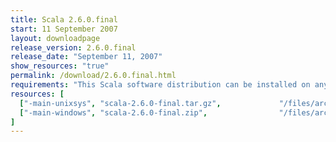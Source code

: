 ```yaml
---
title: Scala 2.6.0.final
start: 11 September 2007
layout: downloadpage
release_version: 2.6.0.final
release_date: "September 11, 2007"
show_resources: "true"
permalink: /download/2.6.0.final.html
requirements: "This Scala software distribution can be installed on any Unix-like or Windows system. It requires the Java runtime version 1.6 or later, which can be downloaded <a href='http://www.java.com/'>here</a>."
resources: [
  ["-main-unixsys", "scala-2.6.0-final.tar.gz",             "/files/archive/scala-2.6.0-final.tar.gz",                "Max OS X, Unix, Cygwin",  "13 MB"],
  ["-main-windows", "scala-2.6.0-final.zip",                "/files/archive/scala-2.6.0-final.zip",                   "Windows",                 "15 MB"]
]
---
```




